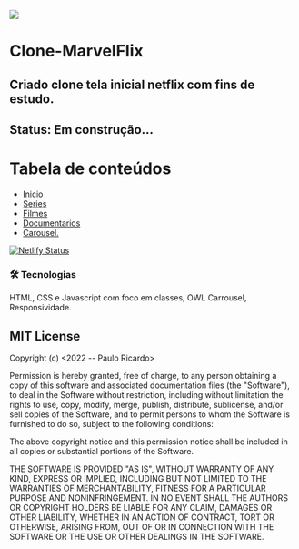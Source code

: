 


<br>
<img height=”700” src= https://github.com/Rodrigues-PauloRicardo/clone-MarvelFlix/blob/main/DigitalNetflix/imagens/marvel.png>
<br>


# Clone-MarvelFlix

<h2>Criado clone tela inicial netflix com fins de estudo.</h2>

<h2>Status: Em construção...</h2>

Tabela de conteúdos
=================
<!--ts-->
   * [Inicio](#inicio)
   * [Series](#series)
   * [Filmes](#filmes)
   * [Documentarios](#documentarios)
   * [Carousel.](carousel)
<!--te-->

[![Netlify Status](https://api.netlify.com/api/v1/badges/0a8ce824-9217-47e1-8b45-14d7e612ca32/deploy-status)](https://marvel-flix-estudo.netlify.app/)

### 🛠 Tecnologias
HTML, CSS e Javascript com foco em classes, OWL Carrousel, Responsividade.

<h2>MIT License</h2>
Copyright (c) <2022 -- Paulo Ricardo>

Permission is hereby granted, free of charge, to any person obtaining a copy
of this software and associated documentation files (the "Software"), to deal
in the Software without restriction, including without limitation the rights
to use, copy, modify, merge, publish, distribute, sublicense, and/or sell
copies of the Software, and to permit persons to whom the Software is
furnished to do so, subject to the following conditions:

The above copyright notice and this permission notice shall be included in all
copies or substantial portions of the Software.

THE SOFTWARE IS PROVIDED "AS IS", WITHOUT WARRANTY OF ANY KIND, EXPRESS OR
IMPLIED, INCLUDING BUT NOT LIMITED TO THE WARRANTIES OF MERCHANTABILITY,
FITNESS FOR A PARTICULAR PURPOSE AND NONINFRINGEMENT. IN NO EVENT SHALL THE
AUTHORS OR COPYRIGHT HOLDERS BE LIABLE FOR ANY CLAIM, DAMAGES OR OTHER
LIABILITY, WHETHER IN AN ACTION OF CONTRACT, TORT OR OTHERWISE, ARISING FROM,
OUT OF OR IN CONNECTION WITH THE SOFTWARE OR THE USE OR OTHER DEALINGS IN THE
SOFTWARE.
